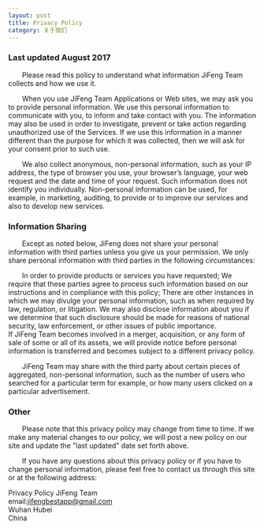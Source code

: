 ```yaml
---
layout: post
title: Privacy Policy
category: 关于我们
---
```




### Last updated August 2017<br>

&emsp;&emsp;Please read this policy to understand what information JiFeng Team collects and how we use it. <br>

&emsp;&emsp;When you use JiFeng Team Applications or Web sites, we may ask you to provide personal information. We use this personal information to communicate with you, to inform and take contact with you. The information may also be used in order to investigate, prevent or take action regarding unauthorized use of the Services. If we use this information in a manner different than the purpose for which it was collected, then we will ask for your consent prior to such use.<br>

&emsp;&emsp;We also collect anonymous, non-personal information, such as your IP address, the type of browser you use, your browser’s language, your web request and the date and time of your request. Such information does not identify you individually. Non-personal information can be used, for example, in marketing, auditing, to provide or to improve our services and also to develop new services.<br>

### Information Sharing<br>

&emsp;&emsp;Except as noted below, JiFeng does not share your personal information with third parties unless you give us your permission. We only share personal information with third parties in the following circumstances:<br>

&emsp;&emsp;In order to provide products or services you have requested;
We require that these parties agree to process such information based on our instructions and in compliance with this policy;
There are other instances in which we may divulge your personal information, such as when required by law, regulation, or litigation. We may also disclose information about you if we determine that such disclosure should be made for reasons of national security, law enforcement, or other issues of public importance.<br>
If JiFeng Team becomes involved in a merger, acquisition, or any form of sale of some or all of its assets, we will provide notice before personal information is transferred and becomes subject to a different privacy policy.<br>

&emsp;&emsp;JiFeng Team may share with the third party about certain pieces of aggregated, non-personal information, such as the number of users who searched for a particular term for example, or how many users clicked on a particular advertisement.<br>

### Other<br>

&emsp;&emsp;Please note that this privacy policy may change from time to time. If we make any material changes to our policy, we will post a new policy on our site and update the "last updated" date set forth above.<br>

&emsp;&emsp;If you have any questions about this privacy policy or if you have to change personal information, please feel free to contact us through this site or at the following address:<br>

Privacy Policy JiFeng Team<br>
email:jifengbestapp@gmail.com<br>
Wuhan Hubei<br>
China<br>
